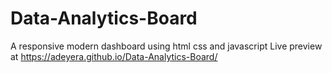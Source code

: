 # Data-Analytics-Board
A responsive modern dashboard using html css and javascript
Live preview at https://adeyera.github.io/Data-Analytics-Board/
